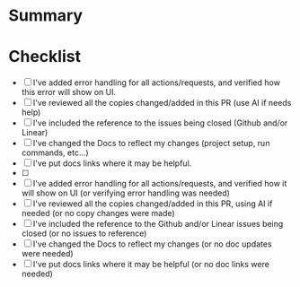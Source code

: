 <!--
List the issues this PR closes in a bullet list format, e.g.:
- Closes #X
- Closes `FE-Z`
-->

# Summary
<!--
Please include a summary of your changes if something is not self-explanatory from the closed issues.
Many times this section is not needed as the closed issues themselves explains the reason of the PR exists. On that case just remove this section it.
-->

# Checklist

- [ ] I've added error handling for all actions/requests, and verified how this error will show on UI.
- [ ] I've reviewed all the copies changed/added in this PR (use AI if needs help)
- [ ] I've included the reference to the issues being closed (Github and/or Linear)
- [ ] I've changed the Docs to reflect my changes (project setup, run commands, etc…)
- [ ] I've put docs links where it may be helpful.
- [ ] 
- [ ] I've added error handling for all actions/requests, and verified how it will show on UI (or verifying error handling was needed)
- [ ] I've reviewed all the copies changed/added in this PR, using AI if needed (or no copy changes were made)
- [ ] I've included the reference to the Github and/or Linear issues being closed (or no issues to reference)
- [ ] I've changed the Docs to reflect my changes (or no doc updates were needed)
- [ ] I've put docs links where it may be helpful (or no doc links were needed)
